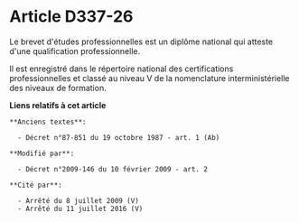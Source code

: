 # Article D337-26

Le brevet d'études professionnelles est un diplôme national qui atteste d'une qualification professionnelle. 

Il est enregistré dans le répertoire national des certifications professionnelles et classé au niveau V de la nomenclature
interministérielle des niveaux de formation.

**Liens relatifs à cet article**

	**Anciens textes**:

	  - Décret n°87-851 du 19 octobre 1987 - art. 1 (Ab)

	**Modifié par**:

	  - Décret n°2009-146 du 10 février 2009 - art. 2

	**Cité par**:

	  - Arrêté du 8 juillet 2009 (V)
	  - Arrêté du 11 juillet 2016 (V)
